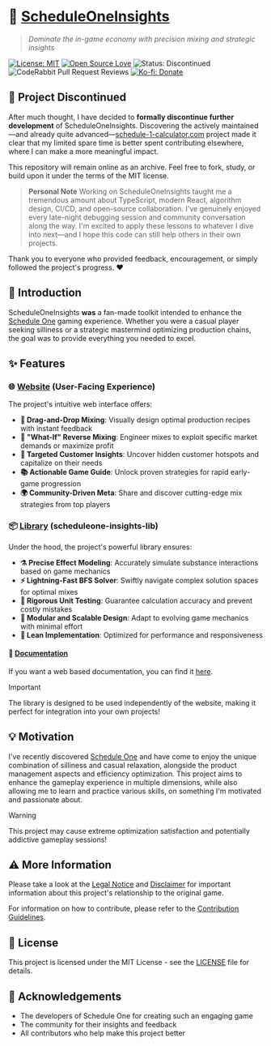 # 🧪 [ScheduleOneInsights](https://scheduleoneinsights.space)

> _Dominate the in-game economy with precision mixing and strategic insights_

[![License: MIT](https://img.shields.io/badge/License-MIT-yellow.svg)](https://opensource.org/licenses/MIT)
[![Open Source Love](https://badges.frapsoft.com/os/v1/open-source.svg?v=103)](https://github.com/ellerbrock/open-source-badges/)
![Status: Discontinued](https://img.shields.io/badge/Status-Discontinued-red)
![CodeRabbit Pull Request Reviews](https://img.shields.io/coderabbit/prs/github/Neonsy/ScheduleOneInsights?utm_source=oss&utm_medium=github&utm_campaign=Neonsy%2FScheduleOneInsights&labelColor=171717&color=FF570A&link=https%3A%2F%2Fcoderabbit.ai&label=CodeRabbit+Reviews)
[![Ko-fi: Donate](https://img.shields.io/badge/Ko--fi-Support%20Project-FF5E5B?style=flat&logo=ko-fi)](https://ko-fi.com/neonsy)

## 🛑 Project Discontinued

After much thought, I have decided to **formally discontinue further development** of ScheduleOneInsights. Discovering the actively maintained—and already quite advanced—[schedule-1-calculator.com](https://schedule-1-calculator.com) project made it clear that my limited spare time is better spent contributing elsewhere, where I can make a more meaningful impact.

This repository will remain online as an archive. Feel free to fork, study, or build upon it under the terms of the MIT license.

> **Personal Note**
> Working on ScheduleOneInsights taught me a tremendous amount about TypeScript, modern React, algorithm design, CI/CD, and open-source collaboration. I've genuinely enjoyed every late-night debugging session and community conversation along the way. I'm excited to apply these lessons to whatever I dive into next—and I hope this code can still help others in their own projects.

Thank you to everyone who provided feedback, encouragement, or simply followed the project's progress. ❤️

## 🚀 Introduction

ScheduleOneInsights **was** a fan-made toolkit intended to enhance the [Schedule One](https://www.scheduleonegame.com) gaming experience. Whether you were a casual player seeking silliness or a strategic mastermind optimizing production chains, the goal was to provide everything you needed to excel.

## ✨ Features

### 🌐 [Website](/Projects/Web/) (User-Facing Experience)

The project's intuitive web interface offers:

-   **🧩 Drag-and-Drop Mixing**: Visually design optimal production recipes with instant feedback
-   **🔄 "What-If" Reverse Mixing**: Engineer mixes to exploit specific market demands or maximize profit
-   **👥 Targeted Customer Insights**: Uncover hidden customer hotspots and capitalize on their needs
-   **📚 Actionable Game Guide**: Unlock proven strategies for rapid early-game progression
-   **🌍 Community-Driven Meta**: Share and discover cutting-edge mix strategies from top players

### 📦 [Library](/Projects/Lib/) (scheduleone-insights-lib)

Under the hood, the project's powerful library ensures:

-   **⚗️ Precise Effect Modeling**: Accurately simulate substance interactions based on game mechanics
-   **⚡ Lightning-Fast BFS Solver**: Swiftly navigate complex solution spaces for optimal mixes
-   **🧪 Rigorous Unit Testing**: Guarantee calculation accuracy and prevent costly mistakes
-   **🧩 Modular and Scalable Design**: Adapt to evolving game mechanics with minimal effort
-   **🚀 Lean Implementation**: Optimized for performance and responsiveness

#### 📝 [Documentation](/Projects/Docs/)

If you want a web based documentation, you can find it [here](https://docs.scheduleoneinsights.space).

> [!IMPORTANT]
> The library is designed to be used independently of the website, making it perfect for integration into your own projects!

## 💡 Motivation

I've recently discovered [Schedule One](https://www.scheduleonegame.com) and have come to enjoy the unique combination of silliness and casual relaxation, alongside the product management aspects and efficiency optimization.
This project aims to enhance the gameplay experience in multiple dimensions, while also allowing me to learn and practice various skills, on something I'm motivated and passionate about.

> [!WARNING]
> This project may cause extreme optimization satisfaction and potentially addictive gameplay sessions!

## ⚠️ More Information

Please take a look at the [Legal Notice](</Markdown/LEGAL NOTICE.md>) and [Disclaimer](/Markdown/DISCLAIMER.md) for important information about this project's relationship to the original game.

For information on how to contribute, please refer to the [Contribution Guidelines](/Markdown/CONTRIBUTING.md).

## 📄 License

This project is licensed under the MIT License - see the [LICENSE](/LICENSE) file for details.

## 🙏 Acknowledgements

-   The developers of Schedule One for creating such an engaging game
-   The community for their insights and feedback
-   All contributors who help make this project better
